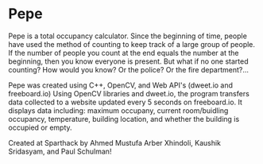# Pepe
Pepe is a total occupancy calculator. Since the beginning of time, people have used the method of counting to keep track of a large group of people. If the number of people you count at the end equals the number at the beginning, then you know everyone is present. But what if no one started counting? How would you know? Or the police? Or the fire department?...

Pepe was created using C++, OpenCV, and Web API's (dweet.io and freeboard.io) Using OpenCV libraries and dweet.io, the program transfers data collected to a website updated every 5 seconds on freeboard.io. It displays data including: maximum occupany, current room/buidling occupancy, temperature, building location, and whether the building is occupied or empty.

Created at Sparthack by Ahmed Mustufa Arber Xhindoli, Kaushik Sridasyam, and Paul Schulman!
